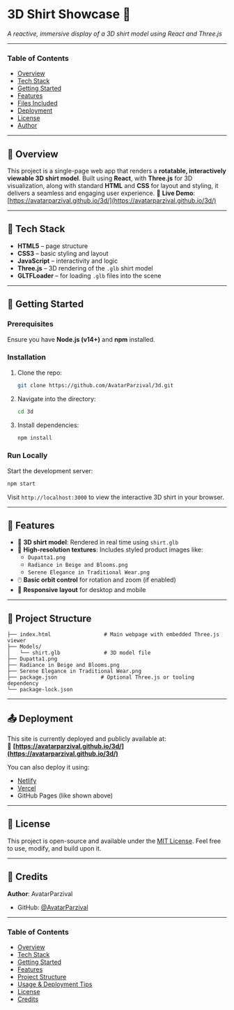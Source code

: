 # 3D Shirt Showcase 👕  
*A reactive, immersive display of a 3D shirt model using React and Three.js*

---

### Table of Contents  
- [Overview](#-overview)  
- [Tech Stack](#-tech-stack)  
- [Getting Started](#-getting-started)  
- [Features](#-features)  
- [Files Included](#-files-included)  
- [Deployment](#-deployment)  
- [License](#-license)  
- [Author](#author)

---

## 🎨 Overview  
This project is a single-page web app that renders a **rotatable, interactively viewable 3D shirt model**. Built using **React**, with **Three.js** for 3D visualization, along with standard **HTML** and **CSS** for layout and styling, it delivers a seamless and engaging user experience.
🔗 **Live Demo**: [https://avatarparzival.github.io/3d/](https://avatarparzival.github.io/3d/)

---

## 🧰 Tech Stack  
- **HTML5** – page structure  
- **CSS3** – basic styling and layout  
- **JavaScript** – interactivity and logic  
- **Three.js** – 3D rendering of the `.glb` shirt model  
- **GLTFLoader** – for loading `.glb` files into the scene

---

## 🚀 Getting Started

### Prerequisites  
Ensure you have **Node.js (v14+)** and **npm** installed.

### Installation  
1. Clone the repo:  
   ```bash
   git clone https://github.com/AvatarParzival/3d.git
   ```  
2. Navigate into the directory:  
   ```bash
   cd 3d
   ```  
3. Install dependencies:  
   ```bash
   npm install
   ```  

### Run Locally  
Start the development server:  
```bash
npm start
```  
Visit `http://localhost:3000` to view the interactive 3D shirt in your browser.

---


## 🎯 Features  
- 🧥 **3D shirt model**: Rendered in real time using `shirt.glb`  
- 🎨 **High-resolution textures**: Includes styled product images like:
  - `Dupatta1.png`  
  - `Radiance in Beige and Blooms.png`  
  - `Serene Elegance in Traditional Wear.png`  
- 🖱️ **Basic orbit control** for rotation and zoom (if enabled)  
- 📱 **Responsive layout** for desktop and mobile

---

## 🧩 Project Structure

```
├── index.html                 # Main webpage with embedded Three.js viewer
├── Models/
│   └── shirt.glb              # 3D model file
├── Dupatta1.png
├── Radiance in Beige and Blooms.png
├── Serene Elegance in Traditional Wear.png
├── package.json              # Optional Three.js or tooling dependency
└── package-lock.json
```

---

## 📤 Deployment

This site is currently deployed and publicly available at:  
🔗 **[https://avatarparzival.github.io/3d/](https://avatarparzival.github.io/3d/)**

You can also deploy it using:
- [Netlify](https://www.netlify.com/)
- [Vercel](https://vercel.com/)
- GitHub Pages (like shown above)

---


## 📄 License  
This project is open-source and available under the [MIT License](./LICENSE). Feel free to use, modify, and build upon it.

---

## 👤 Credits  
**Author**: AvatarParzival  
- GitHub: [@AvatarParzival](https://github.com/AvatarParzival)

---

### Table of Contents  
- [Overview](#overview)  
- [Tech Stack](#⚙️-tech-stack)  
- [Getting Started](#🚀-getting-started)  
- [Features](#🎯-features)  
- [Project Structure](#🧩-project-structure)  
- [Usage & Deployment Tips](#🛠️-usage--deployment-tips)  
- [License](#📄-license)  
- [Credits](#👤-credits)
